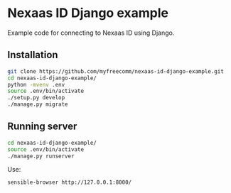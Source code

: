 # Nexaas ID Django example

Example code for connecting to Nexaas ID using Django.

## Installation

```sh
git clone https://github.com/myfreecomm/nexaas-id-django-example.git
cd nexaas-id-django-example/
python -mvenv .env
source .env/bin/activate
./setup.py develop
./manage.py migrate
```

## Running server

```sh
cd nexaas-id-django-example/
source .env/bin/activate
./manage.py runserver
```

Use:

```sh
sensible-browser http://127.0.0.1:8000/
```
